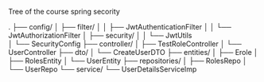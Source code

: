 Tree of the course spring secority

.
├── config/
│   ├── filter/
│   │   ├── JwtAuthenticationFilter
│   │   └── JwtAuthorizationFilter
│   ├── security/
│   │   └── JwtUtils   
│   └── SecurityConfig
├── controller/
│   ├── TestRoleController
│   └── UserController
├── dto/
│   └── CreateUserDTO
├── entities/
│   ├── Erole
│   ├── RolesEntity
│   └── UserEntity
├── repositories/
│   ├── RolesRepo
│   └── UserRepo
└── service/
    └── UserDetailsServiceImp
